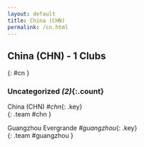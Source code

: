 ```yaml
---
layout: default
title: China (CHN)
permalink: /cn.html
---
```



## China (CHN) - 1 Clubs
{: #cn }









### Uncategorized _(2)_{:.count}


China  (CHN)  _#chn_{: .key} <br>
{: .team #chn }

Guangzhou Evergrande   _#guangzhou_{: .key} <br>
{: .team #guangzhou }


 
